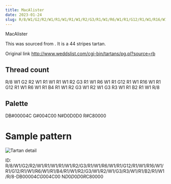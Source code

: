 ```yaml
---
title: MacAlister
date: 2023-01-24
slug: R/8/W1/G2/R2/W1/R1/W1/R1/W1/R2/G3/R1/W1/R6/W1/R1/G12/R1/W1/R16/W1/R1/G12/R1/W1/R6/W1/R1/B4/R1/W1/R2/G3/W1/R2/W1/G3/R3/W1/R1/B2/R1/W1/R/8-DB$00004C G$004C00 N$D0D0D0 R$C80000
---
```

MacAlister

This was sourced from <no value>.  It is a 44 stripes tartan.

Original link http://www.weddslist.com/cgi-bin/tartans/pg.pl?source=rb

## Thread count
R/8 W1 G2 R2 W1 R1 W1 R1 W1 R2 G3 R1 W1 R6 W1 R1 G12 R1 W1 R16 W1 R1 G12 R1 W1 R6 W1 R1 B4 R1 W1 R2 G3 W1 R2 W1 G3 R3 W1 R1 B2 R1 W1 R/8

## Palette
DB#00004C G#004C00 N#D0D0D0 R#C80000

# Sample pattern

![Tartan detail](tartan.png "R/8 W1 G2 R2 W1 R1 W1 R1 W1 R2 G3 R1 W1 R6 W1 R1 G12 R1 W1 R16 W1 R1 G12 R1 W1 R6 W1 R1 B4 R1 W1 R2 G3 W1 R2 W1 G3 R3 W1 R1 B2 R1 W1 R/8 tartan")

ID: R/8/W1/G2/R2/W1/R1/W1/R1/W1/R2/G3/R1/W1/R6/W1/R1/G12/R1/W1/R16/W1/R1/G12/R1/W1/R6/W1/R1/B4/R1/W1/R2/G3/W1/R2/W1/G3/R3/W1/R1/B2/R1/W1/R/8-DB$00004C G$004C00 N$D0D0D0 R$C80000